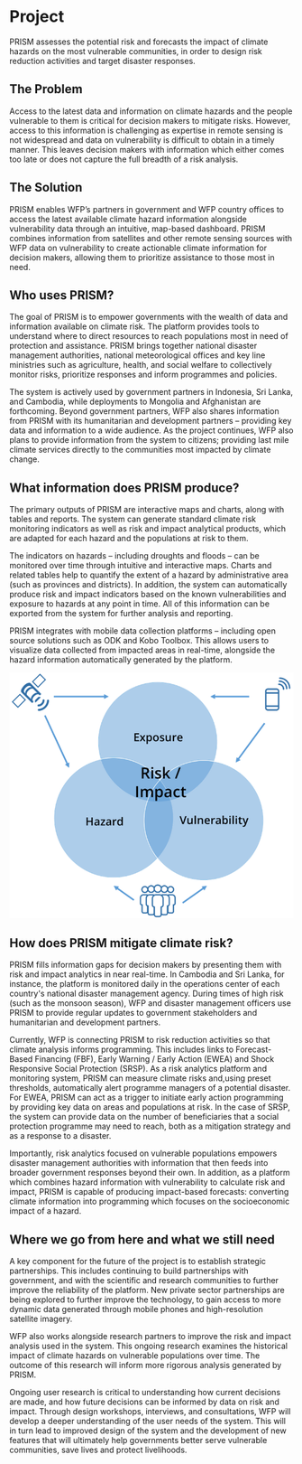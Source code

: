 # Project

PRISM assesses the potential risk and forecasts the impact of climate hazards on the most vulnerable communities, in order to design risk reduction activities and target disaster responses.

## The Problem

Access to the latest data and information on climate hazards and the people vulnerable to them is critical for decision makers to mitigate risks. However, access to this information is challenging as expertise in remote sensing is not widespread and data on vulnerability is difficult to obtain in a timely manner. This leaves decision makers with information which either comes too late or does not capture the full breadth of a risk analysis.

## The Solution

PRISM enables WFP’s partners in government and WFP country offices to access the latest available climate hazard information alongside vulnerability data through an intuitive, map-based dashboard.  PRISM combines information from satellites and other remote sensing sources with WFP data on vulnerability to create actionable climate information for decision makers, allowing them to prioritize assistance to those most in need.

## Who uses PRISM?

The goal of PRISM is to empower governments with the wealth of data and information available on climate risk. The platform provides tools to understand where to direct resources to reach populations most in need of protection and assistance. PRISM brings together national disaster management authorities, national meteorological offices and key line ministries such as agriculture, health, and social welfare to collectively monitor risks, prioritize responses and inform programmes and policies.

The system is actively used by government partners in Indonesia, Sri Lanka, and Cambodia, while deployments to Mongolia and Afghanistan are forthcoming. Beyond government partners, WFP also shares information from PRISM with its humanitarian and development partners – providing key data and information to a wide audience. As the project continues, WFP also plans to provide information from the system to citizens; providing last mile climate services directly to the communities most impacted by climate change.

## What information does PRISM produce?

The primary outputs of PRISM are interactive maps and charts, along with tables and reports. The system can generate standard climate risk monitoring indicators as well as risk and impact analytical products, which are adapted for each hazard and the populations at risk to them.

The indicators on hazards – including droughts and floods – can be monitored over time through intuitive and interactive maps. Charts and related tables help to quantify the extent of a hazard by administrative area (such as provinces and districts). In addition, the system can automatically produce risk and impact indicators based on the known vulnerabilities and exposure to hazards at any point in time. All of this information can be exported from the system for further analysis and reporting.

PRISM integrates with mobile data collection platforms – including open source solutions such as ODK and Kobo Toolbox. This allows users to visualize data collected from impacted areas in real-time, alongside the hazard information automatically generated by the platform.

![Risk/Impact](../img/risk-venn.png)


## How does PRISM mitigate climate risk?

PRISM fills information gaps for decision makers by presenting them with risk and impact analytics in near real-time. In Cambodia and Sri Lanka, for instance, the platform is monitored daily in the operations center of each country's national disaster management agency. During times of high risk (such as the monsoon season), WFP and disaster management officers use PRISM to provide regular updates to government stakeholders and humanitarian and development partners.

Currently, WFP is connecting PRISM to risk reduction activities so that climate analysis informs programming. This includes links to Forecast-Based Financing (FBF), Early Warning / Early Action (EWEA) and Shock Responsive Social Protection (SRSP). As a risk analytics platform and monitoring system, PRISM can measure climate risks and,using preset thresholds, automatically alert programme managers of a potential disaster. For EWEA, PRISM can act as a trigger to initiate early action programming by providing key data on areas and populations at risk. In the case of SRSP, the system can provide data on the number of beneficiaries that a social protection programme may need to reach, both as a mitigation strategy and as a response to a disaster.

Importantly, risk analytics focused on vulnerable populations empowers disaster management authorities with information that then feeds into broader government responses beyond their own. In addition, as a platform which combines hazard information with vulnerability to calculate risk and impact, PRISM is capable of producing impact-based forecasts: converting climate information into programming which focuses on the socioeconomic impact of a hazard.


## Where we go from here and what we still need

A key component for the future of the project is to establish strategic partnerships. This includes continuing to build partnerships with government, and with the scientific and research communities to further improve the reliability of the platform. New private sector partnerships are being explored to further improve the technology, to gain access to more dynamic data generated through mobile phones and high-resolution satellite imagery.

WFP also works alongside research partners to improve the risk and impact analysis used in the system. This ongoing research examines the historical impact of climate hazards on vulnerable populations over time. The outcome of this research will inform more rigorous analysis generated by PRISM.

Ongoing user research is critical to understanding how current decisions are made, and how future decisions can be informed by data on risk and impact. Through design workshops, interviews, and consultations, WFP will develop a deeper understanding of the user needs of the system. This will in turn lead to improved design of the system and the development of new features that will ultimately help governments better serve vulnerable communities, save lives and protect livelihoods.